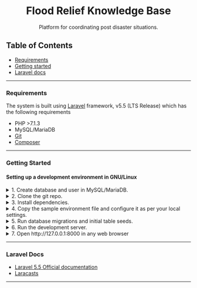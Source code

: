 <h1 align="center">Flood Relief Knowledge Base</h1>

<p align="center">Platform for coordinating post disaster situations.</p>

## Table of Contents
- [Requirements](#requirements)
- [Getting started](#getting-started)
- [Laravel docs](#laravel-docs)
<hr>

### Requirements

The system is built using [Laravel](https://laravel.com/) framework, v5.5 (LTS Release) which has the following requirements

- PHP >7.1.3
- MySQL/MariaDB
- [Git](https://git-scm.com/)
- [Composer](https://getcomposer.org/)

<hr>

### Getting Started

#### Setting up a development environment in GNU/Linux

<details>
<summary>1. Create database and user in MySQL/MariaDB. </summary>

    Database can be created from Command Line or GUI
    PHPMyAdmin(http://phpmyadmin.net/) is an web based tool to manage MySQL databases
    Adminer(https://www.adminer.org/) is a single file web interface to manage MySQL databases
</details>

<details>
<summary>2. Clone the git repo.</summary>

    git clone https://github.com/karuvally/kbase<br>
    cd kbase
</details>

<details>
<summary>3. Install dependencies.</summary>

    composer install
</details>

<details>
<summary>4. Copy the sample environment file and configure it as per your local settings.</summary>

    cp .env.example .env
    php artisan key:generate
</details>

<details>
<summary>5. Run database migrations and initial table seeds.</summary>
    
    php artisan migrate
    php artisan db:seed
</details>

<details>
<summary>6. Run the development server.</summary>
    
    php artisan serv
</details>

<details>
<summary>7. Open http://127.0.0.1:8000 in any web browser</summary>

    That's it! The default credentials are:
    u: admin@example.com
    p: admin
</details>

<hr>

### Laravel Docs

- [Laravel 5.5 Official documentation](https://laravel.com/docs/5.5/)
- [Laracasts](https://laracasts.com/)
<hr>
